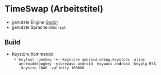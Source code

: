 # TimeSwap (Arbeitstitel)

- genutzte Engine [Godot](https://godotengine.org/)
- genutzte Sprache `GDScript`

## Build

- Keystore Kommando
    - `keytool -genkey -v -keystore android.debug.keystore -alias androiddebugkey -storepass android -keypass android -keyalg RSA -keysize 2048 -validity 100000`
